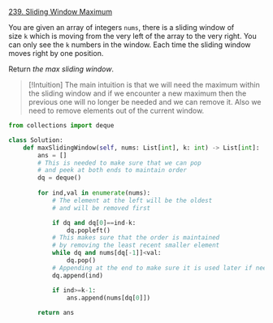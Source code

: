 [239. Sliding Window Maximum](https://leetcode.com/problems/sliding-window-maximum/)

You are given an array of integers `nums`, there is a sliding window of size `k` which is moving from the very left of the array to the very right. You can only see the `k` numbers in the window. Each time the sliding window moves right by one position.

Return _the max sliding window_.

>[!Intuition]
>The main intuition is that we will need the maximum within the sliding window and if we encounter a new maximum then the previous one will no longer be needed and we can remove it.
>Also we need to remove elements out of the current window.
>




```python
from collections import deque 

class Solution:
    def maxSlidingWindow(self, nums: List[int], k: int) -> List[int]:
        ans = []
        # This is needed to make sure that we can pop
        # and peek at both ends to maintain order
        dq = deque()
        
        for ind,val in enumerate(nums):
            # The element at the left will be the oldest
            # and will be removed first

            if dq and dq[0]==ind-k:
                dq.popleft()
            # This makes sure that the order is maintained
            # by removing the least recent smaller element
            while dq and nums[dq[-1]]<val:
                dq.pop()
            # Appending at the end to make sure it is used later if needed
            dq.append(ind)

            if ind>=k-1:
                ans.append(nums[dq[0]])
            
        return ans


```
